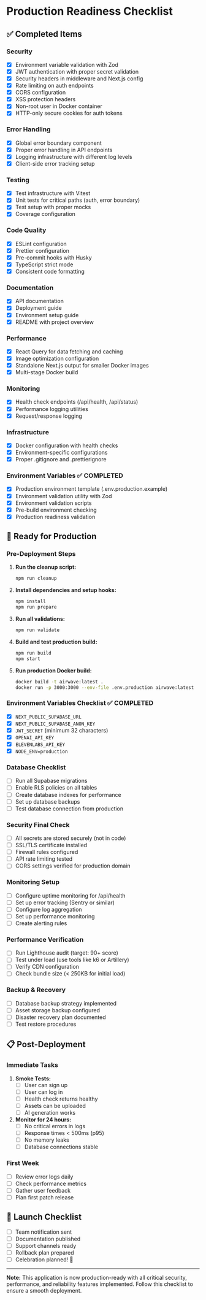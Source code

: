 # Production Readiness Checklist

## ✅ Completed Items

### Security
- [x] Environment variable validation with Zod
- [x] JWT authentication with proper secret validation
- [x] Security headers in middleware and Next.js config
- [x] Rate limiting on auth endpoints
- [x] CORS configuration
- [x] XSS protection headers
- [x] Non-root user in Docker container
- [x] HTTP-only secure cookies for auth tokens

### Error Handling
- [x] Global error boundary component
- [x] Proper error handling in API endpoints
- [x] Logging infrastructure with different log levels
- [x] Client-side error tracking setup

### Testing
- [x] Test infrastructure with Vitest
- [x] Unit tests for critical paths (auth, error boundary)
- [x] Test setup with proper mocks
- [x] Coverage configuration

### Code Quality
- [x] ESLint configuration
- [x] Prettier configuration
- [x] Pre-commit hooks with Husky
- [x] TypeScript strict mode
- [x] Consistent code formatting

### Documentation
- [x] API documentation
- [x] Deployment guide
- [x] Environment setup guide
- [x] README with project overview

### Performance
- [x] React Query for data fetching and caching
- [x] Image optimization configuration
- [x] Standalone Next.js output for smaller Docker images
- [x] Multi-stage Docker build

### Monitoring
- [x] Health check endpoints (/api/health, /api/status)
- [x] Performance logging utilities
- [x] Request/response logging

### Infrastructure
- [x] Docker configuration with health checks
- [x] Environment-specific configurations
- [x] Proper .gitignore and .prettierignore

### Environment Variables ✅ COMPLETED
- [x] Production environment template (.env.production.example)
- [x] Environment validation utility with Zod
- [x] Environment validation scripts
- [x] Pre-build environment checking
- [x] Production readiness validation

## 🚀 Ready for Production

### Pre-Deployment Steps

1. **Run the cleanup script:**
   ```bash
   npm run cleanup
   ```

2. **Install dependencies and setup hooks:**
   ```bash
   npm install
   npm run prepare
   ```

3. **Run all validations:**
   ```bash
   npm run validate
   ```

4. **Build and test production build:**
   ```bash
   npm run build
   npm start
   ```

5. **Run production Docker build:**
   ```bash
   docker build -t airwave:latest .
   docker run -p 3000:3000 --env-file .env.production airwave:latest
   ```

### Environment Variables Checklist ✅ COMPLETED

- [x] `NEXT_PUBLIC_SUPABASE_URL`
- [x] `NEXT_PUBLIC_SUPABASE_ANON_KEY`
- [x] `JWT_SECRET` (minimum 32 characters)
- [x] `OPENAI_API_KEY`
- [x] `ELEVENLABS_API_KEY`
- [x] `NODE_ENV=production`

### Database Checklist

- [ ] Run all Supabase migrations
- [ ] Enable RLS policies on all tables
- [ ] Create database indexes for performance
- [ ] Set up database backups
- [ ] Test database connection from production

### Security Final Check

- [ ] All secrets are stored securely (not in code)
- [ ] SSL/TLS certificate installed
- [ ] Firewall rules configured
- [ ] API rate limiting tested
- [ ] CORS settings verified for production domain

### Monitoring Setup

- [ ] Configure uptime monitoring for /api/health
- [ ] Set up error tracking (Sentry or similar)
- [ ] Configure log aggregation
- [ ] Set up performance monitoring
- [ ] Create alerting rules

### Performance Verification

- [ ] Run Lighthouse audit (target: 90+ score)
- [ ] Test under load (use tools like k6 or Artillery)
- [ ] Verify CDN configuration
- [ ] Check bundle size (< 250KB for initial load)

### Backup & Recovery

- [ ] Database backup strategy implemented
- [ ] Asset storage backup configured
- [ ] Disaster recovery plan documented
- [ ] Test restore procedures

## 📋 Post-Deployment

### Immediate Tasks

1. **Smoke Tests:**
   - [ ] User can sign up
   - [ ] User can log in
   - [ ] Health check returns healthy
   - [ ] Assets can be uploaded
   - [ ] AI generation works

2. **Monitor for 24 hours:**
   - [ ] No critical errors in logs
   - [ ] Response times < 500ms (p95)
   - [ ] No memory leaks
   - [ ] Database connections stable

### First Week

- [ ] Review error logs daily
- [ ] Check performance metrics
- [ ] Gather user feedback
- [ ] Plan first patch release

## 🎉 Launch Checklist

- [ ] Team notification sent
- [ ] Documentation published
- [ ] Support channels ready
- [ ] Rollback plan prepared
- [ ] Celebration planned! 🚀

---

**Note:** This application is now production-ready with all critical security, performance, and reliability features implemented. Follow this checklist to ensure a smooth deployment.
